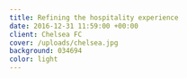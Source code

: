 ```yaml
---
title: Refining the hospitality experience
date: 2016-12-31 11:59:00 +00:00
client: Chelsea FC
cover: /uploads/chelsea.jpg
background: 034694
color: light
---
```

